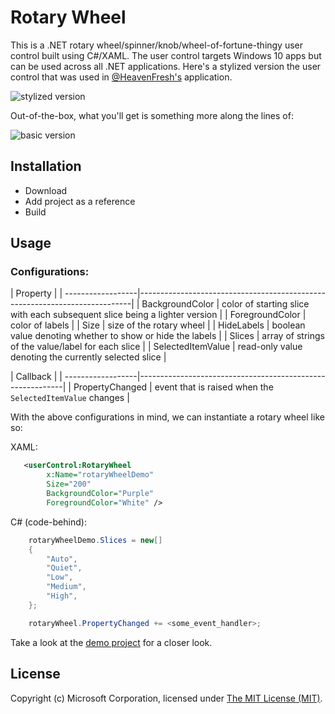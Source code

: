 # Rotary Wheel

This is a .NET rotary wheel/spinner/knob/wheel-of-fortune-thingy user control built using C#/XAML. 
The user control targets Windows 10 apps but can be used across all .NET applications.
Here's a stylized version the user control that was used in [@HeavenFresh's](https://twitter.com/heavenfresh) application.

![stylized version](https://github.com/jpoon/RotaryWheel/blob/master/img/rotary_wheel_styled.gif)

Out-of-the-box, what you'll get is something more along the lines of:

![basic version](https://github.com/jpoon/RotaryWheel/blob/master/img/rotary_wheel_basic.png)

## Installation

* Download
* Add project as a reference 
* Build

## Usage

### Configurations:

| Property			| 
| ------------------|----------------------------------------------------------------------------|
| BackgroundColor	| color of starting slice with each subsequent slice being a lighter version |
| ForegroundColor	| color of labels |
| Size				| size of the rotary wheel |
| HideLabels		| boolean value denoting whether to show or hide the labels |
| Slices			| array of strings of the value/label for each slice |
| SelectedItemValue | read-only value denoting the currently selected slice |

| Callback |
| ------------------|-----------------------------------------------------------|
| PropertyChanged	| event that is raised when the `SelectedItemValue` changes |


With the above configurations in mind, we can instantiate a rotary wheel like so:

XAML:

```xml
   <userControl:RotaryWheel 
		x:Name="rotaryWheelDemo" 
		Size="200"
		BackgroundColor="Purple" 
		ForegroundColor="White" />
```

C# (code-behind):

```c#
	rotaryWheelDemo.Slices = new[]
	{
		"Auto",
		"Quiet",
		"Low",
		"Medium",
		"High",
	};

	rotaryWheel.PropertyChanged += <some_event_handler>;
```

Take a look at the [demo project](https://github.com/jpoon/RotaryWheel/tree/master/RotaryWheelDemo) for a closer look.


## License
 Copyright (c) Microsoft Corporation, licensed under [The MIT License (MIT)](https://github.com/jpoon/crunchbase/blob/master/LICENSE).
